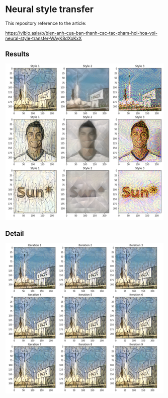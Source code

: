 # Neural style transfer

This repository reference to the article:

https://viblo.asia/p/bien-anh-cua-ban-thanh-cac-tac-pham-hoi-hoa-voi-neural-style-transfer-WAyK8dXoKxX

## Results
![alt text](https://github.com/hoanganhpham1006/neural_style_transfer/blob/master/res.png)

## Detail
![alt text](https://github.com/hoanganhpham1006/neural_style_transfer/blob/master/origin_1_res.png)
